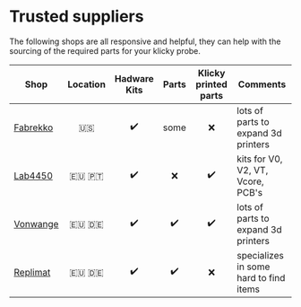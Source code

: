 # Trusted suppliers

The following shops are all responsive and helpful, they can help with the sourcing of the required parts for your klicky probe.



| **Shop**                             |  **Location**   |    Hadware Kits    |       Parts        | Klicky printed parts | Comments                               |
| ------------------------------------ | :-------------: | :----------------: | :----------------: | :------------------: | -------------------------------------- |
| [Fabrekko](https://www.fabreeko.com) |      :us:       | :heavy_check_mark: |        some        |         :x:          | lots of parts to expand 3d printers    |
| [Lab4450](https://lab4450.com/)      | :eu: :portugal: | :heavy_check_mark: |        :x:         |  :heavy_check_mark:  | kits for V0, V2, VT, Vcore, PCB's      |
| [Vonwange](https://vonwange.com/)    |    :eu: :de:    | :heavy_check_mark: | :heavy_check_mark: |  :heavy_check_mark:  | lots of parts to expand 3d printers    |
| [Replimat](https://www.replimat.eu)  |    :eu: :de:    | :heavy_check_mark: | :heavy_check_mark: |         :x:          | specializes in some hard to find items |

